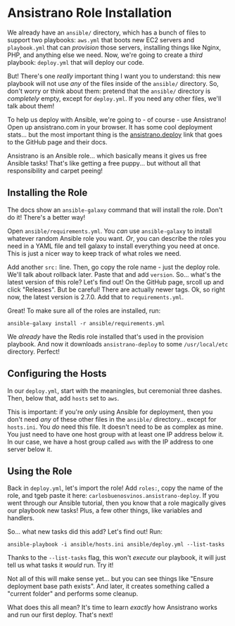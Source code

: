 # Ansistrano Role Installation

We already have an `ansible/` directory, which has a bunch of files to support
two playbooks: `aws.yml` that boots new EC2 servers and `playbook.yml` that can
*provision* those servers, installing things like Nginx, PHP, and anything else
we need. Now, we're going to create a *third* playbook: `deploy.yml` that will
deploy our code.

But! There's one *really* important thing I want you to understand: this new playbook
will not use *any* of the files inside of the `ansible/` directory. So, don't worry
or think about them: pretend that the `ansible/` directory is *completely* empty,
except for `deploy.yml`. If you need any other files, we'll talk about them!

To help us deploy with Ansible, we're going to - of course - use Ansistrano! Open
up ansistrano.com in your browser. It has some cool deployment stats... but the
most important thing is the [ansistrano.deploy](https://github.com/ansistrano/deploy)
link that goes to the GitHub page and their docs.

Ansistrano is an Ansible role... which basically means it gives us free Ansible
tasks! That's like getting a free puppy... but without all that responsibility and
carpet peeing!

## Installing the Role

The docs show an `ansible-galaxy` command that will install the role. Don't do it!
There's a better way!

Open `ansible/requirements.yml`. You *can* use `ansible-galaxy` to install whatever
random Ansible role you want. *Or*, you can describe the roles you need in a YAML
file and tell galaxy to install everything you need at once. This is just a nicer
way to keep track of what roles we need.

Add another `src:` line. Then, go copy the role name - just the deploy role. We'll
talk about rollback later. Paste that and add `version`. So... what's the latest
version of this role? Let's find out! On the GitHub page, srcoll up and click "Releases".
But be careful! There are actually newer tags. Ok, so right now, the latest version
is 2.7.0. Add that to `requirements.yml`.

Great! To make sure all of the roles are installed, run:

```terminal
ansible-galaxy install -r ansible/requirements.yml
```

We *already* have the Redis role installed that's used in the provision playbook.
And now it downloads `ansistrano-deploy` to some `/usr/local/etc` directory. Perfect!

## Configuring the Hosts

In our `deploy.yml`, start with the meaningles, but ceremonial three dashes. Then,
below that, add `hosts` set to `aws`.

This is important: if you're *only* using Ansible for deployment, then you don't
need *any* of these other files in the `ansible/` directory... except for `hosts.ini`.
You *do* need this file. It doesn't need to be as complex as mine. You just need
to have one host group with at least one IP address below it. In our case, we have
a host group called `aws` with the IP address to one server below it.

## Using the Role

Back in `deploy.yml`, let's import the role! Add `roles:`, copy the name of the role,
and tgeb paste it here: `carlosbuenosvinos.ansistrano-deploy`. If you went through
our Ansible tutorial, then you know that a role magically gives our playbook new
tasks! Plus, a few other things, like variables and handlers.

So... what new tasks did this add? Let's find out! Run:

```terminal
ansible-playbook -i ansible/hosts.ini ansible/deploy.yml --list-tasks
```

Thanks to the `--list-tasks` flag, this won't *execute* our playbook, it will just
tell us what tasks it *would* run. Try it!

Not all of this will make sense yet... but you can see things like
"Ensure deployment base path exists". And later, it creates something called a
"current folder" and performs some cleanup.

What does this all mean? It's time to learn *exactly* how Ansistrano works and
run our first deploy. That's next!
